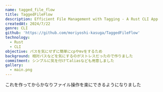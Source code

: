 ```yaml
---
name: tagged_file_flow
title: TaggedFileFlow
description: Efficient File Management with Tagging - A Rust CLI App
createdAt: 2024/7/22
genre: CLI
github: 'https://github.com/moriyoshi-kasuga/TaggedFileFlow'
technology:
  - Rust
  - CLI
objective: パスを気にせずに簡単にcpやmvをするため
background: 相対パスなどを気にするのがストレスだったので作りました
commitment: シンプルに気を付けてaliasなども用意しました
gallery:
  - main.png
---
```


これを作ってからかなりファイル操作を楽にできるようになりました
